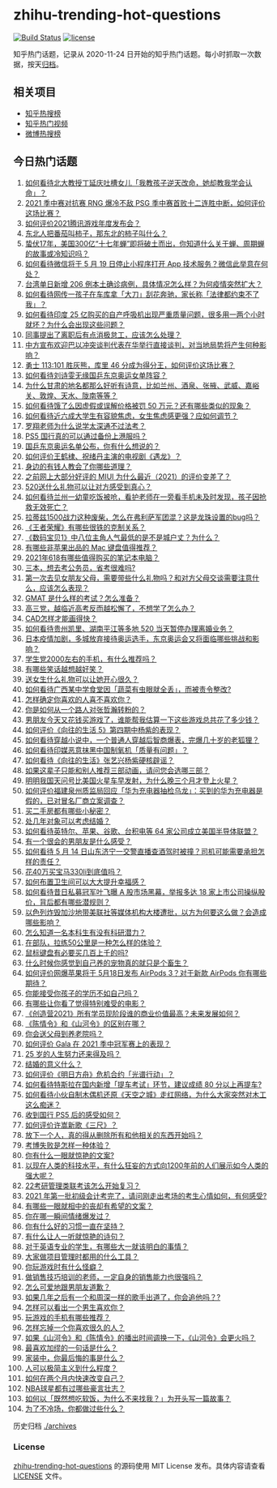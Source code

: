 # zhihu-trending-hot-questions

[![Build Status](https://github.com/justjavac/zhihu-trending-hot-questions/workflows/ci/badge.svg?branch=master)](https://github.com/justjavac/zhihu-trending-hot-questions/actions)
[![license](https://img.shields.io/github/license/justjavac/zhihu-trending-hot-questions)](https://github.com/justjavac/zhihu-trending-hot-questions/blob/master/LICENSE)

知乎热门话题，记录从 2020-11-24 日开始的知乎热门话题。每小时抓取一次数据，按天[归档](./archives)。

## 相关项目

- [知乎热搜榜](https://github.com/justjavac/zhihu-trending-top-search)
- [知乎热门视频](https://github.com/justjavac/zhihu-trending-hot-video)
- [微博热搜榜](https://github.com/justjavac/weibo-trending-hot-search)

## 今日热门话题

<!-- BEGIN -->
<!-- 最后更新时间 Mon May 17 2021 12:12:16 GMT+0800 (China Standard Time) -->

1. [如何看待北大教授丁延庆吐槽女儿「我教孩子逆天改命，她却教我学会认命」？](https://www.zhihu.com/question/459213529)
2. [2021 季中赛对抗赛 RNG 爆冷不敌 PSG
   季中赛首败十二连胜中断，如何评价这场比赛？](https://www.zhihu.com/question/459807055)
3. [如何评价2021腾讯游戏年度发布会？](https://www.zhihu.com/question/459484973)
4. [东北人把番茄叫柿子，那东北的柿子叫什么？](https://www.zhihu.com/question/459057274)
5. [蛰伏17年，美国300亿“十七年蝉”即将破土而出，你知道什么关于蝉、周期蝉的故事或冷知识吗？](https://www.zhihu.com/question/459355817)
6. [如何看待微信将于 5 月 19 日停止小程序打开 App
   技术服务？微信此举意在何处？](https://www.zhihu.com/question/459459278)
7. [台湾单日新增 206
   例本土确诊病例，具体情况怎么样？为何疫情突然扩大？](https://www.zhihu.com/question/459736953)
8. [如何看待网传一孩子在车库拿「大刀」刮花奔驰，家长称「法律都约束不了我」？](https://www.zhihu.com/question/459405484)
9. [如何看待印度 25
   亿购买的自产呼吸机出现严重质量问题，很多用一两个小时就坏？为什么会出现这些问题？](https://www.zhihu.com/question/459351191)
10. [同事提出了离职后有点消极怠工，应该怎么处理？](https://www.zhihu.com/question/434114178)
11. [中方宣布欢迎巴以冲突谈判代表在华举行直接谈判，对当地局势将产生何种影响？](https://www.zhihu.com/question/459778849)
12. [勇士 113:101 胜灰熊，库里 46
    分成为得分王，如何评价这场比赛？](https://www.zhihu.com/question/459852096)
13. [如何看待刘诗雯无缘国乒东京奥运女单阵容？](https://www.zhihu.com/question/459710437)
14. [为什么甘肃的地名都那么好听有诗意，比如兰州、酒泉、张掖、武威、嘉峪关、敦煌、天水、陇南等等？](https://www.zhihu.com/question/343852891)
15. [如何看待饿了么因虚假或误解价格被罚 50
    万元？还有哪些类似的现象？](https://www.zhihu.com/question/459881517)
16. [如何看待近六成大学生有容貌焦虑，女生焦虑感更强？应如何调节？](https://www.zhihu.com/question/446241093)
17. [罗翔老师为什么说学太深通不过法考？](https://www.zhihu.com/question/453113816)
18. [PS5 国行真的可以通过备份上港服吗？](https://www.zhihu.com/question/458832795)
19. [国乒东京奥运名单公布，你有什么想说的？](https://www.zhihu.com/question/459708819)
20. [如何评价王鹤棣、祝绪丹主演的电视剧《遇龙》？](https://www.zhihu.com/question/458182505)
21. [身边的有钱人教会了你哪些道理？](https://www.zhihu.com/question/430653175)
22. [之前网上大部分好评的 MIUI
    为什么最近（2021）的评价变差了？](https://www.zhihu.com/question/452169697)
23. [520送什么礼物可以让对方感受到真心？](https://www.zhihu.com/question/323398197)
24. [如何看待兰州一幼童吃饭被呛，看护老师在一旁看手机未及时发现，孩子因抢救无效死亡？](https://www.zhihu.com/question/459515468)
25. [拉蒂兹1500战力这种废柴，怎么在弗利萨军团混？这是龙珠设置的bug吗？](https://www.zhihu.com/question/459607468)
26. [《王者荣耀》有哪些很铁的克制关系？](https://www.zhihu.com/question/448036248)
27. [《数码宝贝1》中八位主角人气最低的是不是城户丈？为什么？](https://www.zhihu.com/question/38453100)
28. [有哪些非苹果出品的 Mac 键盘值得推荐？](https://www.zhihu.com/question/20607265)
29. [2021年618有哪些值得购买的笔记本电脑？](https://www.zhihu.com/question/456023623)
30. [三本，想去考公务员，省考很难吗?](https://www.zhihu.com/question/332487091)
31. [第一次去见女朋友父母，需要带些什么礼物吗？和对方父母交谈需要注意什么，应该怎么表现？](https://www.zhihu.com/question/21442604)
32. [GMAT 是什么样的考试？怎么准备？](https://www.zhihu.com/question/24008989)
33. [高三党，越临近高考反而越松懈了，不想学了怎么办？](https://www.zhihu.com/question/458918007)
34. [CAD怎样才能画得快？](https://www.zhihu.com/question/22553729)
35. [如何看待贵州凯里、湖南平江等多地 520 当天暂停办理离婚业务？](https://www.zhihu.com/question/459749764)
36. [日本疫情加剧，多城放弃接待奥运选手，东京奥运会又将面临哪些挑战和影响？](https://www.zhihu.com/question/459370169)
37. [学生党2000左右的手机，有什么推荐吗？](https://www.zhihu.com/question/459011732)
38. [有哪些笑话越想越好笑？](https://www.zhihu.com/question/449155371)
39. [送女生什么礼物可以让她开心很久？](https://www.zhihu.com/question/327277042)
40. [如何看待广西某中学食堂因「蔬菜有虫眼就全丢」，而被责令整改?](https://www.zhihu.com/question/459462929)
41. [怎样确定你喜欢的人喜不喜欢你？](https://www.zhihu.com/question/455730126)
42. [你是如何从一个路人对张哲瀚转粉的？](https://www.zhihu.com/question/458888109)
43. [男朋友今天又花钱买游戏了，谁能帮我估算一下这些游戏总共花了多少钱？](https://www.zhihu.com/question/453441147)
44. [如何评价《向往的生活 5》第四期中杨紫的表现？](https://www.zhihu.com/question/459467558)
45. [如何看待穿越小说中，一个普通人穿越后智商爆表，完爆几十岁的老狐狸？](https://www.zhihu.com/question/376857581)
46. [如何看待印媒恶意抹黑中国制氧机「质量有问题」？](https://www.zhihu.com/question/459700129)
47. [如何看待《向往的生活》张艺兴杨紫硬核辟谣？](https://www.zhihu.com/question/459521803)
48. [如果这辈子只能和别人推荐三部动画，请问您会选哪三部？](https://www.zhihu.com/question/459632635)
49. [明明我国天问号比美国火星车早发射，为什么晚三个月才登上火星？](https://www.zhihu.com/question/445286711)
50. [如何评价福建泉州质监局回应「华为充电器抽检乌龙」：买到的华为充电器是假的，已对冒名厂商立案调查？](https://www.zhihu.com/question/459575426)
51. [买二手房都有哪些小秘密？](https://www.zhihu.com/question/391535547)
52. [处几年对象可以考虑结婚？](https://www.zhihu.com/question/450899653)
53. [如何看待英特尔、苹果、谷歌、台积电等 64
    家公司成立美国半导体联盟？](https://www.zhihu.com/question/459482645)
54. [有一个很会的男朋友是什么感受？](https://www.zhihu.com/question/391872560)
55. [如何看待 5 月 14
    日山东济宁一交警直播查酒驾时被撞？司机可能需要承担怎样的责任？](https://www.zhihu.com/question/459588410)
56. [花40万买宝马330li到底值吗？](https://www.zhihu.com/question/459431704)
57. [如何布置卫生间可以大大提升幸福感？](https://www.zhihu.com/question/453988104)
58. [如何看待昔日私募冠军叶飞曝 A 股市场黑幕，举报多达 18
    家上市公司操纵股价，背后都有哪些潜规则？](https://www.zhihu.com/question/459558051)
59. [以色列炸毁加沙地带美联社等媒体机构大楼遭批，以方为何要这么做？会造成哪些影响？](https://www.zhihu.com/question/459696493)
60. [怎么知道一名本科生有没有科研潜力？](https://www.zhihu.com/question/458786106)
61. [在部队，拉练50公里是一种怎么样的体验？](https://www.zhihu.com/question/47872589)
62. [鼠标键盘有必要买几百上千的吗?](https://www.zhihu.com/question/459346809)
63. [什么时候你感觉到自己养的宠物真的就只是个畜生？](https://www.zhihu.com/question/344278401)
64. [如何评价网爆苹果将于 5月18日发布 AirPods 3？对于新款 AirPods
    你有哪些期待？](https://www.zhihu.com/question/459436442)
65. [你能接受你孩子的学历不如自己吗？](https://www.zhihu.com/question/458655662)
66. [有哪些让你看了觉得特别难受的电影？](https://www.zhihu.com/question/441119264)
67. [《创造营2021》所有学员现阶段谁的商业价值最高？未来发展如何？](https://www.zhihu.com/question/458257824)
68. [《陈情令》和《山河令》的区别在哪？](https://www.zhihu.com/question/452003910)
69. [你会送父母到养老院吗？](https://www.zhihu.com/question/454221536)
70. [如何评价 Gala 在 2021 季中冠军赛上的表现？](https://www.zhihu.com/question/459505861)
71. [25 岁的人生努力还来得及吗？](https://www.zhihu.com/question/458261574)
72. [结婚的意义什么？](https://www.zhihu.com/question/458425888)
73. [如何评价《明日方舟》危机合约「光谱行动」？](https://www.zhihu.com/question/459589633)
74. [如何看待特斯拉在国内新增「提车考试」环节，建议成绩 80
    分以上再提车?](https://www.zhihu.com/question/459595338)
75. [如何看待小伙自制木偶机还原《天空之城》走红网络，为什么大家突然对木工这么痴迷？](https://www.zhihu.com/question/459454868)
76. [收到国行 PS5 后的感受如何？](https://www.zhihu.com/question/459171541)
77. [如何评价许嵩新歌《三尺》？](https://www.zhihu.com/question/459309963)
78. [放下一个人，真的得从删除所有和他相关的东西开始吗？](https://www.zhihu.com/question/453283848)
79. [考博失败是怎样一种体验？](https://www.zhihu.com/question/55449969)
80. [你有什么一眼就惊艳的文案?](https://www.zhihu.com/question/384142344)
81. [以现在人类的科技水平，有什么狂妄的方式向1200年前的人们展示如今人类的强大呢？](https://www.zhihu.com/question/456628031)
82. [22考研管理类联考该怎么开始复习？](https://www.zhihu.com/question/428880602)
83. [2021
    年第一批初级会计考完了，请问刚走出考场的考生心情如何，有何感受?](https://www.zhihu.com/question/459532575)
84. [有哪些一眼就相中的丧却有希望的文案？](https://www.zhihu.com/question/451987862)
85. [你在哪一瞬间情绪爆发过？](https://www.zhihu.com/question/267660074)
86. [你有什么好的习惯一直在坚持？](https://www.zhihu.com/question/435012841)
87. [有什么让人一听就惊艳的诗句？](https://www.zhihu.com/question/457061535)
88. [对于英语专业的学生，有哪些大一就该明白的事情？](https://www.zhihu.com/question/420512758)
89. [大家做项目管理时都用的什么工具？](https://www.zhihu.com/question/38813402)
90. [你玩游戏时有什么怪癖？](https://www.zhihu.com/question/36169913)
91. [做销售技巧培训的老师，一定自身的销售能力也很强吗？](https://www.zhihu.com/question/456460921)
92. [怎么可爱地跟男朋友道歉？](https://www.zhihu.com/question/383772587)
93. [如果几年之后有一个和周深一样的歌手出道了，你会追他吗？?](https://www.zhihu.com/question/459686681)
94. [怎样可以看出一个男生喜欢你？](https://www.zhihu.com/question/457257289)
95. [玩游戏的手机有哪些推荐？](https://www.zhihu.com/question/286463136)
96. [怎样忘掉一个你喜欢很久的人？](https://www.zhihu.com/question/456852121)
97. [如果《山河令》和《陈情令》的播出时间调换一下，《山河令》会更火吗？](https://www.zhihu.com/question/459250772)
98. [最喜欢加缪的一句话是什么？](https://www.zhihu.com/question/318208674)
99. [家装中，你最后悔的事是什么？](https://www.zhihu.com/question/56054068)
100. [人可以极简主义到什么程度？](https://www.zhihu.com/question/313020218)
101. [如何在两个月内快速改变自己？](https://www.zhihu.com/question/451986493)
102. [NBA球星都有过哪些豪言壮志？](https://www.zhihu.com/question/459318880)
103. [如何以「既然想吃软饭，为什么不来找我？」为开头写一篇故事？](https://www.zhihu.com/question/454056791)
104. [为了不冷场，你都做过些什么？](https://www.zhihu.com/question/458658699)

<!-- END -->

历史归档 [./archives](./archives)

### License

[zhihu-trending-hot-questions](https://github.com/justjavac/zhihu-trending-hot-questions)
的源码使用 MIT License 发布。具体内容请查看 [LICENSE](./LICENSE) 文件。
